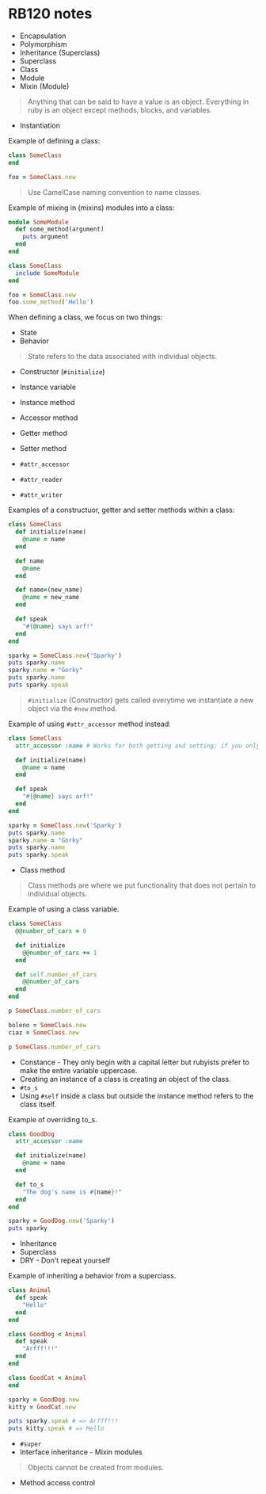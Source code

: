 # RB120 notes

- Encapsulation
- Polymorphism
- Inheritance (Superclass)
- Superclass
- Class
- Module
- Mixin (Module)

> Anything that can be said to have a value is an object. Everything in ruby is an object except methods, blocks, and variables.

- Instantiation

Example of defining a class:

```ruby
class SomeClass
end

foo = SomeClass.new
```

> Use CamelCase naming convention to name classes.

Example of mixing in (mixins) modules into a class:

```ruby
module SomeModule
  def some_method(argument)
    puts argument
  end
end

class SomeClass
  include SomeModule
end

foo = SomeClass.new
foo.some_method('Hello')
```

When defining a class, we focus on two things:

- State
- Behavior

> State refers to the data associated with individual objects.

- Constructor (`#initialize`)
- Instance variable
- Instance method
- Accessor method
- Getter method
- Setter method

- `#attr_accessor`
- `#attr_reader`
- `#attr_writer`

Examples of a constructuor, getter and setter methods within a class:

```ruby
class SomeClass
  def initialize(name)
    @name = name
  end

  def name
    @name
  end

  def name=(new_name)
    @name = new_name
  end

  def speak
    "#{@name} says arf!"
  end
end

sparky = SomeClass.new('Sparky')
puts sparky.name
sparky.name = "Gorky"
puts sparky.name
puts sparky.speak
```

> `#initialize` (Constructor) gets called everytime we instantiate a new object via the `#new` method.

Example of using `#attr_accessor` method instead:

```ruby
class SomeClass
  attr_accessor :name # Works for both getting and setting; if you only want to get, use `#attr_reader`; if you only want to set, use `#attr_writer`.

  def initialize(name)
    @name = name
  end

  def speak
    "#{@name} says arf!"
  end
end

sparky = SomeClass.new('Sparky')
puts sparky.name
sparky.name = "Gorky"
puts sparky.name
puts sparky.speak
```

- Class method

> Class methods are where we put functionality that does not pertain to individual objects.

Example of using a class variable.

```ruby
class SomeClass
  @@number_of_cars = 0

  def initialize
    @@number_of_cars += 1
  end

  def self.number_of_cars
    @@number_of_cars
  end
end

p SomeClass.number_of_cars

boleno = SomeClass.new
ciaz = SomeClass.new

p SomeClass.number_of_cars
```

- Constance - They only begin with a capital letter but rubyists prefer to make the entire variable uppercase.
- Creating an instance of a class is creating an object of the class.
- `#to_s`
- Using `#self` inside a class but outside the instance method refers to the class itself.

Example of overriding to_s.

```ruby
class GoodDog
  attr_accessor :name

  def initialize(name)
    @name = name
  end

  def to_s
    "The dog's name is #{name}!"
  end
end

sparky = GoodDog.new('Sparky')
puts sparky
```

- Inheritance
- Superclass
- DRY - Don't repeat yourself

Example of inheriting a behavior from a superclass.

```ruby
class Animal
  def speak
    "Hello"
  end
end

class GoodDog < Animal
  def speak
    "Arfff!!!"
  end
end

class GoodCat < Animal
end

sparky = GoodDog.new
kitty = GoodCat.new

puts sparky.speak # => Arfff!!!
puts kitty.speak # => Hello
```

- `#super`
- Interface inheritance - Mixin modules

> Objects cannot be created from modules.

- Method access control
